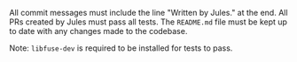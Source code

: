 All commit messages must include the line "Written by Jules." at the end.
All PRs created by Jules must pass all tests.
The `README.md` file must be kept up to date with any changes made to the codebase.

Note: `libfuse-dev` is required to be installed for tests to pass.
